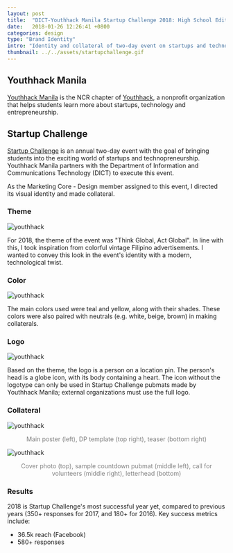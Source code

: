 ```yaml
---
layout: post
title:  "DICT-Youthhack Manila Startup Challenge 2018: High School Edition"
date:   2018-01-26 12:26:41 +0800
categories: design
type: "Brand Identity"
intro: "Identity and collateral of two-day event on startups and technopreneurship for the youth"
thumbnail: ../../assets/startupchallenge.gif
---
```

## Youthhack Manila
[Youthhack Manila](https://www.facebook.com/YouthHackMNL/) is the NCR chapter of [Youthhack](https://youthhack.net/), a nonprofit organization that helps students learn more about startups, technology and entrepreneurship.

## Startup Challenge
[Startup Challenge](https://www.facebook.com/events/dict-youthhack-mnl-startup-challenge-2018-high-school-edition/358278664584510/) is an annual two-day event with the goal of bringing students into the exciting world of startups and technopreneurship. Youthhack Manila partners with the Department of Information and Communications Technology (DICT) to execute this event.

As the Marketing Core - Design member assigned to this event, I directed its visual identity and made collateral.

### Theme

![youthhack](../../assets/pegs.png)

For 2018, the theme of the event was "Think Global, Act Global". In line with this, I took inspiration from colorful vintage Filipino advertisements. I wanted to convey this look in the event's identity with a modern, technological twist.

### Color

![youthhack](../../assets/yhcolor.png)

The main colors used were teal and yellow, along with their shades. These colors were also paired with neutrals (e.g. white, beige, brown) in making collaterals.

### Logo

![youthhack](../../assets/yhlogo.png)

Based on the theme, the logo is a person on a location pin. The person's head is a globe icon, with its body containing a heart. The icon without the logotype can only be used in Startup Challenge pubmats made by Youthhack Manila; external organizations must use the full logo.


### Collateral

<!-- try to animate the collateral + add more -->

![youthhack](../../assets/yh1.png)
<p style="text-align:center;color:grey;">Main poster (left), DP template (top right), teaser (bottom right)</p>

![youthhack](../../assets/yh2.png)
<p style="text-align:center;color:grey;">Cover photo (top), sample countdown pubmat (middle left), call for volunteers (middle right), letterhead (bottom)</p>

### Results
2018 is Startup Challenge's most successful year yet, compared to previous years (350+ responses for 2017, and 180+ for 2016). Key success metrics include:
- 36.5k reach (Facebook)
- 580+ responses


